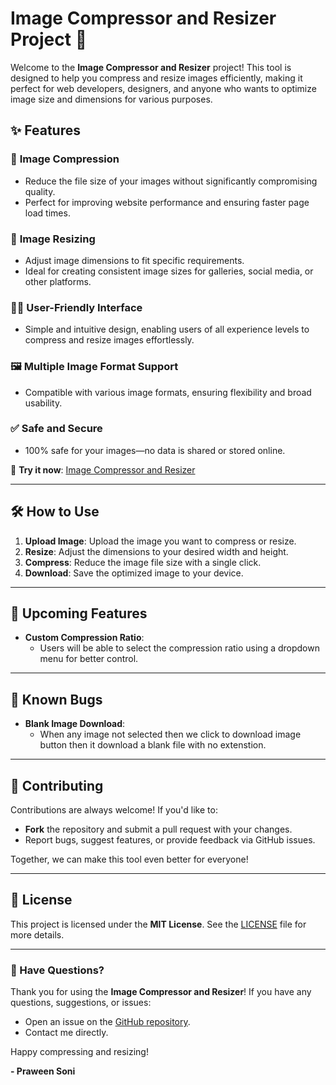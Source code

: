 # Image Compressor and Resizer Project 🚀  

Welcome to the **Image Compressor and Resizer** project! This tool is designed to help you compress and resize images efficiently, making it perfect for web developers, designers, and anyone who wants to optimize image size and dimensions for various purposes.  

## ✨ Features  

### 📑 **Image Compression**  
- Reduce the file size of your images without significantly compromising quality.  
- Perfect for improving website performance and ensuring faster page load times.  

### 📏 **Image Resizing**  
- Adjust image dimensions to fit specific requirements.  
- Ideal for creating consistent image sizes for galleries, social media, or other platforms.  

### 👨‍💻 **User-Friendly Interface**  
- Simple and intuitive design, enabling users of all experience levels to compress and resize images effortlessly.  

### 🖼️ **Multiple Image Format Support**  
- Compatible with various image formats, ensuring flexibility and broad usability.  

### ✅ **Safe and Secure**  
- 100% safe for your images—no data is shared or stored online.  

🔗 **Try it now**: [Image Compressor and Resizer](https://praweensoni.github.io/Image-compressor/)  

---

## 🛠️ How to Use  

1. **Upload Image**: Upload the image you want to compress or resize.  
2. **Resize**: Adjust the dimensions to your desired width and height.  
3. **Compress**: Reduce the image file size with a single click.  
4. **Download**: Save the optimized image to your device.  

---

## 🔮 Upcoming Features  

- **Custom Compression Ratio**:  
  - Users will be able to select the compression ratio using a dropdown menu for better control.  

---

## 🐞 Known Bugs  

- **Blank Image Download**:  
  - When any image not selected then we click to download image button then it download a blank file with no extenstion.  

---

## 🤝 Contributing  

Contributions are always welcome! If you'd like to:  
- **Fork** the repository and submit a pull request with your changes.  
- Report bugs, suggest features, or provide feedback via GitHub issues.  

Together, we can make this tool even better for everyone!  

---

## 📄 License  

This project is licensed under the **MIT License**. See the [LICENSE](LICENSE) file for more details.  

---

### 💬 Have Questions?  

Thank you for using the **Image Compressor and Resizer**! If you have any questions, suggestions, or issues:  
- Open an issue on the [GitHub repository](https://github.com/PraweenSoni/Image-compressor/issues).  
- Contact me directly.  

Happy compressing and resizing!  

**- Praween Soni**  

